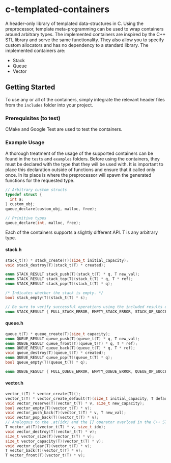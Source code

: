 # c-templated-containers

A header-only library of templated data-structures in C. Using the preprocessor, template meta-programming can be used to wrap containers around arbitrary types.
The implemented containers are inspired by the C++ STL library and serve the same functionality. They also allow you to specify custom allocators and has no dependency to a standard library. The implemented containers are:
* Stack
* Queue
* Vector

## Getting Started

To use any or all of the containers, simply integrate the relevant header files from the `includes` folder into your project.

### Prerequisites (to test)

CMake and Google Test are used to test the containers.


### Example Usage

A thorough treatment of the usage of the supported containers can be found in the `tests` and `examples` folders.
Before using the containers, they must be declared with the type that they will be used with. It is important to place this declaration outside of functions and ensure that it called only once.
In its place is where the preprocessor will spawn the generated functions for the requested type.

```c
// Arbitrary custom structs
typedef struct {
  int a;
} custom_obj;
queue_declare(custom_obj, malloc, free);

// Primitive types
queue_declare(int, malloc, free);
```

Each of the containers supports a slightly different API.
T is any arbitrary type.

#### stack.h
```c
stack_t(T) * stack_create(T)(size_t initial_capacity);
void stack_destroy(T)(stack_t(T) * created);

enum STACK_RESULT stack_push(T)(stack_t(T) * q, T new_val);
enum STACK_RESULT stack_top(T)(stack_t(T) * q, T * ref);
enum STACK_RESULT stack_pop(T)(stack_t(T) * q);

/* Indicates whether the stack is empty. */
bool stack_empty(T)(stack_t(T) * s);

// Be sure to verify successful operations using the included results enum.
enum STACK_RESULT { FULL_STACK_ERROR, EMPTY_STACK_ERROR, STACK_OP_SUCCESS };
```

#### queue.h
```c
queue_t(T) * queue_create(T)(size_t capacity);
enum QUEUE_RESULT queue_push(T)(queue_t(T) * q, T new_val);
enum QUEUE_RESULT queue_front(T)(queue_t(T) * q, T * ref);
enum QUEUE_RESULT queue_back(T)(queue_t(T) * q, T * ref);
void queue_destroy(T)(queue_t(T) * created);
enum QUEUE_RESULT queue_pop(T)(queue_t(T) * q);
bool queue_empty(T)(queue_t(T) * q);

enum QUEUE_RESULT { FULL_QUEUE_ERROR, EMPTY_QUEUE_ERROR, QUEUE_OP_SUCCESS };
```

#### vector.h
```c
vector_t(T) * vector_create(T)();
vector_t(T) * vector_create_default(T)(size_t initial_capacity, T default_val);
void vector_reserve(T)(vector_t(T) * v, size_t new_capacity);
bool vector_empty(T)(vector_t(T) * v);
void vector_push_back(T)(vector_t(T) * v, T new_val);
void vector_pop_back(T)(vector_t(T) * v);
// Analogous to the .at(idx) and the [] operator overload in the C++ STL
T vector_at(T)(vector_t(T) * v, size_t idx);
void vector_destroy(T)(vector_t(T) * v);
size_t vector_size(T)(vector_t(T) * v);
size_t vector_capacity(T)(vector_t(T) * v);
void vector_clear(T)(vector_t(T) * v);
T vector_back(T)(vector_t(T) * v);
T vector_front(T)(vector_t(T) * v);
```
